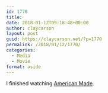```yaml
---
id: 1770
title: 
date: 2018-01-12T09:18:48+00:00
author: claycarson
layout: post
guid: https://claycarson.net/?p=1770
permalink: /2018/01/12/1770/
categories:
  - Media
  - Movie
format: aside
---
```

I finished watching [American Made](http://imdb.com/title/tt3532216/?ref_=m_nm_knf_act_i1).